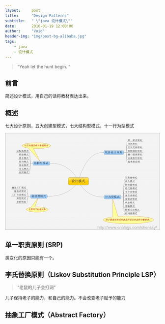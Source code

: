 ```yaml
---
layout:     post
title:      "Design Patterns"
subtitle:   " \"java 设计模式\""
date:       2016-01-19 12:00:00
author:     "Void"
header-img: "img/post-bg-alibaba.jpg"
tags:
    - java
    - 设计模式
---
```


> “Yeah let the hunt begin. ”

## 前言

简述设计模式，用自己的话将教材表达出来。

## 概述

七大设计原则，五大创建型模式，七大结构型模式，十一行为型模式

![设计模式](/img/in-post/post-design/post-design-01.jpg)

## 单一职责原则 (SRP)

类变化的原因只能有一个。

## 李氏替换原则（Liskov Substitution Principle LSP）

> “老鼠的儿子会打洞”

儿子保持老子的能力，和自己的能力。不会改变老子赋予的能力

## 抽象工厂模式（Abstract Factory）


